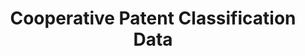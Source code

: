 ---
bigquery: https://console.cloud.google.com/bigquery?p=patents-public-data&d=cpc&page=dataset
citation: '“Cooperative Patent Classification” by the EPO and USPTO, for public use. '
contributors: EPO, USPTO
cost: None
description: Cooperative Patent Classification Data contains the scheme and definitions
  of the Cooperative Patent Classification system for classifying patent documents.
  The CPC is the result of a partnership between the EPO and the USPTO in their joint
  effort to develop a common, internationally compatible classification system for
  technical documents, in particular patent publications, which will be used by both
  offices in the patent granting process
documentation: https://www.cooperativepatentclassification.org/cpcSchemeAndDefinitions
last_edit: 04/12/2022, 06:37:32
location: https://www.cooperativepatentclassification.org/index
maintained_by: USPTO, EPO
schema_fields:
- childGroups
- notAllocatable
- dateRevised
- status
- date_revised
- ipcConcordant
- title_part
- titleFull
- informativeReferences
- parents
- symbol
- titlePart
- title_full
- additional_only
- applicationReferences
- ipc_concordant
- synonyms
- child_groups
- breakdown_code
- definition
- not_allocatable
- residualReferences
- children
- residual_references
- application_references
- limitingReferences
- limiting_references
- sizeCache
- breakdownCode
- informative_references
- glossary
- level
shortname: cooperative_patent_classification
tags:
- patents
- science
title: Cooperative Patent Classification Data
uuid: 984374a7-16e9-4b35-9445-458daceb01bf
---
